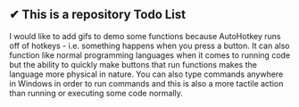## ✔ This is a repository Todo List

I would like to add gifs to demo some functions because AutoHotkey runs off of hotkeys - i.e. something happens when you press a button. It can also function like normal programming languages when it comes to running code but the ability to quickly make buttons that run functions makes the language more physical in nature. You can also type commands anywhere in Windows in order to run commands and this is also a more tactile action than running or executing some code normally.
